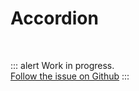 # Accordion

<br>

::: alert Work in progress.  
[Follow the issue on Github](https://github.com/vue-a11y/vue-a11y.com/issues/12)
:::